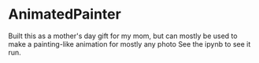 # AnimatedPainter
Built this as a mother's day gift for my mom, but can mostly be used to make a painting-like animation for mostly any photo
See the ipynb to see it run.
